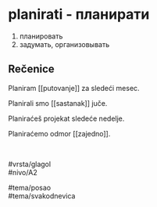 # planirati - планирати

1. планировать  
2. задумать, организовывать

## Rečenice

Planiram [[putovanje]] za sledeći mesec.

Planirali smo [[sastanak]] juče.

Planiraćeš projekat sledeće nedelje.

Planiraćemo odmor [[zajedno]].

<br>

#vrsta/glagol  
#nivo/A2  

#tema/posao  
#tema/svakodnevica
